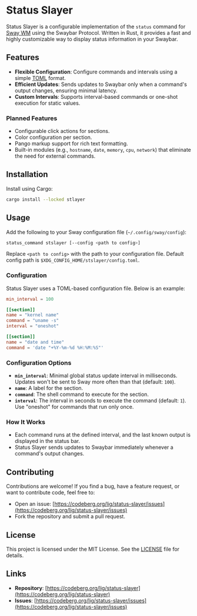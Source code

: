 # Status Slayer

Status Slayer is a configurable implementation of the `status` command for [Sway WM](https://swaywm.org/) using the Swaybar Protocol. Written in Rust, it provides a fast and highly customizable way to display status information in your Swaybar.

## Features
- **Flexible Configuration**: Configure commands and intervals using a simple [TOML](https://toml.io/) format.
- **Efficient Updates**: Sends updates to Swaybar only when a command's output changes, ensuring minimal latency.
- **Custom Intervals**: Supports interval-based commands or one-shot execution for static values.

### Planned Features
- Configurable click actions for sections.
- Color configuration per section.
- Pango markup support for rich text formatting.
- Built-in modules (e.g., `hostname`, `date`, `memory`, `cpu`, `network`) that eliminate the need for external commands.

## Installation

Install using Cargo:
```bash
cargo install --locked stlayer
```

## Usage

Add the following to your Sway configuration file (`~/.config/sway/config`):

```bash
status_command stslayer [--config <path to config>]
```

Replace `<path to config>` with the path to your configuration file. Default config path is `$XDG_CONFIG_HOME/stslayer/config.toml`.

### Configuration

Status Slayer uses a TOML-based configuration file. Below is an example:

```toml
min_interval = 100

[[section]]
name = "kernel name"
command = "uname -s"
interval = "oneshot"

[[section]]
name = "date and time"
command = 'date "+%Y-%m-%d %H:%M:%S"'
```

### Configuration Options
- **`min_interval`**: Minimal global status update interval in milliseconds. Updates won't be sent to Sway more often than that (default: `100`).
- **`name`**: A label for the section.
- **`command`**: The shell command to execute for the section.
- **`interval`**: The interval in seconds to execute the command (default: `1`). Use "oneshot" for commands that run only once.

### How It Works
- Each command runs at the defined interval, and the last known output is displayed in the status bar.
- Status Slayer sends updates to Swaybar immediately whenever a command's output changes.

## Contributing

Contributions are welcome! If you find a bug, have a feature request, or want to contribute code, feel free to:
- Open an issue: [https://codeberg.org/lig/status-slayer/issues](https://codeberg.org/lig/status-slayer/issues)
- Fork the repository and submit a pull request.

## License

This project is licensed under the MIT License. See the [LICENSE](./LICENSE) file for details.

## Links
- **Repository**: [https://codeberg.org/lig/status-slayer](https://codeberg.org/lig/status-slayer)
- **Issues**: [https://codeberg.org/lig/status-slayer/issues](https://codeberg.org/lig/status-slayer/issues)
